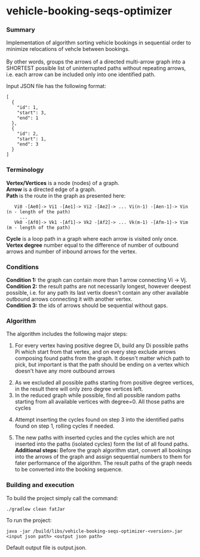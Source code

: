 # vehicle-booking-seqs-optimizer
### Summary
Implementation of algorithm sorting vehicle bookings in sequential order to minimize relocations of vehcle between bookings.<br><br>
By other words, groups the arrows of a directed multi-arrow graph into a SHORTEST possible list of uninterrupted paths without repeating arrows, i.e. each arrow can be included only into one identified path.<br>

Input JSON file has the following format:<br>

```
[
  {
    "id": 1,
    "start": 3,
    "end": 1
  },
  {
    "id": 2,
    "start": 1,
    "end": 3
  }
]
```

### Terminology
**Vertex/Vertices** is a node (nodes) of a graph.<br>
**Arrow** is a directed edge of a graph.<br>
**Path** is the route in the graph as presented here:<br>
```
   Vi0 -[Ae0]-> Vi1 -[Ae1]-> Vi2 -[Ae2]-> ... Vi(n-1) -[Aen-1]-> Vin   (n - length of the path)
     ...
   Vk0 -[Af0]-> Vk1 -[Af1]-> Vk2 -[Af2]-> ... Vk(m-1) -[Afm-1]-> Vim   (m - length of the path)
```
**Cycle** is a loop path in a graph where each arrow is visited only once.<br>
**Vertex degree** number equal to the difference of number of outbound arrows and number of inbound arrows for the vertex.<br>

### Conditions
**Condition 1:** the graph can contain more than 1 arrow connecting Vi -> Vj.<br>
**Condition 2:** the result paths are not necessarily longest, however deepest possible, i.e. for any path its last vertix doesn't contain any other available outbound arrows connecting it with another vertex. <br>
**Condition 3:** the ids of arrows should be sequential without gaps.<br>

### Algorithm

The algorithm includes the following major steps:

1. For every vertex having positive degree Di, build any Di possible paths Pi which start from that vertex, and on every step exclude arrows composing found paths from the graph. It doesn't matter which path to pick, but important is that the path should be ending on a vertex which doesn't have any more outbound arrows<p>
2. As we excluded all possible paths starting from positive degree vertices, in the result there will only zero degree vertices left.
3. In the reduced graph while possible, find all possible random paths starting from all available vertices with degree=0. All those paths are cycles <p>
4. Attempt inserting the cycles found on step 3 into the identified paths found on step 1, rolling cycles if needed. <p>
5. The new paths with inserted cycles and the cycles which are not inserted into the paths (isolated cycles) form the list of all found paths.<br>
**Additional steps:**
Before the graph algorithm start, convert all bookings into the arrows of the graph and assign sequential numbers to them for fater performance of the algorithm.
The result paths of the graph needs to be converted into the booking sequence.

### Building and execution
To build the project simply call the command:
```
./gradlew clean fatJar
```
To run the project:
```
java -jar /build/libs/vehicle-booking-seqs-optimizer-<version>.jar <input json path> <output json path>
```
Default output file is output.json.
